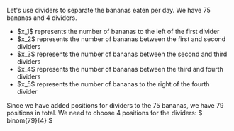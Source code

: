 Let's use dividers to separate the bananas eaten per day. 
We have 75 bananas and 4 dividers.
<ul>
<li> $x_1$ represents the number of bananas to the left of the first divider
<li> $x_2$ represents the number of bananas between the first and second dividers
<li> $x_3$ represents the number of bananas between the second and third dividers
<li> $x_4$ represents the number of bananas between the third and fourth dividers
<li> $x_5$ represents the number of bananas to the right of the fourth divider
</ul>
Since we have added positions for dividers to the 75 bananas, we have 79 positions in total. 
We need to choose 4 positions for the dividers: $ binom{79}{4} $
